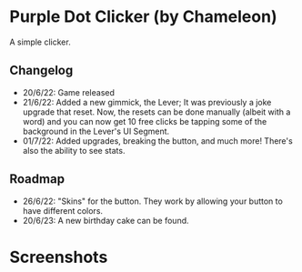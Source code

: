 # Purple Dot Clicker (by Chameleon)

A simple clicker.

## Changelog

- 20/6/22: Game released
- 21/6/22: Added a new gimmick, the Lever; It was previously a joke upgrade that reset. Now, the resets can be done manually (albeit with a word) and you can now get 10 free clicks be tapping some of the background in the Lever's UI Segment.
- 01/7/22: Added upgrades, breaking the button, and much more! There's also the ability to see stats.
## Roadmap
- 26/6/22: "Skins" for the button. They work by allowing your button to have different colors.
- 20/6/23: A new birthday cake can be found.
# Screenshots
